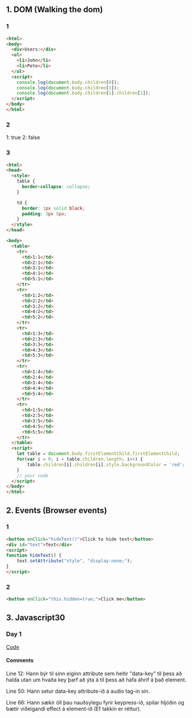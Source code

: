 ## 1. **DOM** (Walking the dom)
### 1
```html
<html>
<body>
  <div>Users:</div>
  <ul>
    <li>John</li>
    <li>Pete</li>
  </ul>
  <script>
	console.log(document.body.children[0]);
	console.log(document.body.children[1]);
	console.log(document.body.children[1].children[1]);
  </script>
</body>
</html>
```
### 2
1: true
2: false

### 3
```html
<html>
<head>
  <style>
    table {
      border-collapse: collapse;
    }

    td {
      border: 1px solid black;
      padding: 3px 5px;
    }
  </style>
</head>

<body>
  <table>
    <tr>
      <td>1:1</td>
      <td>2:1</td>
      <td>3:1</td>
      <td>4:1</td>
      <td>5:1</td>
    </tr>
    <tr>
      <td>1:2</td>
      <td>2:2</td>
      <td>3:2</td>
      <td>4:2</td>
      <td>5:2</td>
    </tr>
    <tr>
      <td>1:3</td>
      <td>2:3</td>
      <td>3:3</td>
      <td>4:3</td>
      <td>5:3</td>
    </tr>
    <tr>
      <td>1:4</td>
      <td>2:4</td>
      <td>3:4</td>
      <td>4:4</td>
      <td>5:4</td>
    </tr>
    <tr>
      <td>1:5</td>
      <td>2:5</td>
      <td>3:5</td>
      <td>4:5</td>
      <td>5:5</td>
    </tr>
  </table>
  <script>
    let table = document.body.firstElementChild.firstElementChild;
	for(var i = 0; i < table.children.length; i++) {	
		table.children[i].children[i].style.backgroundColor = 'red';
	}
    // your code
  </script>
</body>
</html>
```
## 2. **Events** (Browser events)
### 1
```html
<button onClick="hideText()">Click to hide text</button>
<div id="text">Text</div>
<script>
function hideText() {
	text.setAttribute("style", "display:none;");
}
</script>
```
### 2
```html
<button onClick="this.hidden=true;">Click me</button>
```
## 3. **Javascript30**
### Day 1
[Code](https://github.com/wesbos/JavaScript30/blob/master/01%20-%20JavaScript%20Drum%20Kit/index-FINISHED.html)
#### Comments
Line 12: Hann býr til sinn eiginn attribute sem heitir "data-key" til þess að halda utan um hvaða key þarf að ýta á til þess að hafa áhrif á það element.

Line 50: Hann setur data-key attribute-ið á audio tag-in sín.

Line 66: Hann sækir öll þau nauðsylegu fyrir keypress-ið, spilar hljóðin og bætir viðeigandi effect á element-ið (Ef takkin er réttur).
